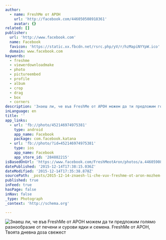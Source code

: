 ```yaml
---
author:
  - name: FreshMe от АРОН
    url: 'http://facebook.com/446050508918361'
    avatar: {}
related: []
publisher:
  url: 'http://www.facebook.com'
  name: Facebook
  favicon: 'https://static.xx.fbcdn.net/rsrc.php/yV/r/hzMapiNYYpW.ico'
  domain: www.facebook.com
keywords:
  - freshme
  - viewerdownloadmake
  - photo
  - pictureembed
  - profile
  - album
  - crop
  - drag
  - box
  - corners
description: 'Знаеш ли, че във FreshMe от АРОН можем да ти предложим голямо разнообразие от печени и сурови ядки и семена. FreshMe от АРОН, Твоята дневна доза свежест'
inLanguage: en
title: ''
app_links:
  - url: 'fb://photo/452146974975381'
    type: android
    app_name: Facebook
    package: com.facebook.katana
  - url: 'fb://photo/?id=452146974975381'
    type: ios
    app_name: Facebook
    app_store_id: '284882215'
isBasedOnUrl: 'https://www.facebook.com/FreshMeotAron/photos/a.446059082250837.1073741827.446050508918361/452146974975381/?type=3'
datePublished: '2015-12-14T17:38:15.036Z'
dateModified: '2015-12-14T17:35:38.878Z'
sourcePath: _posts/2015-12-14-znaesh-li-che-vuv-freshme-ot-aron-mozhem-da-ti-predlozhim-golyam.md
published: true
inFeed: true
hasPage: false
inNav: false
_type: Photograph
_context: 'http://schema.org'

---
```

![Знаеш ли&comma; че във FreshMe от АРОН можем да ти предложим голямо разнообразие от печени и сурови ядки и семена&period; FreshMe от АРОН&comma; Твоята дневна доза свежест](https://scontent.xx.fbcdn.net/hphotos-xft1/t31.0-8/s720x720/12304155_452146974975381_8124456579079320252_o.jpg)